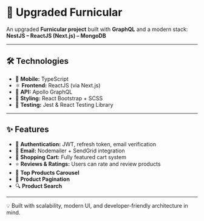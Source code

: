 # 🚀 Upgraded Furnicular  

An upgraded **Furnicular project** built with **GraphQL** and a modern stack:  
**NestJS – ReactJS (Next.js) – MongoDB**  

---

## 🛠️ Technologies  

- 📱 **Mobile:** TypeScript  
- ⚛️ **Frontend:** ReactJS (via Next.js)  
- 🔗 **API:** Apollo GraphQL  
- 🎨 **Styling:** React Bootstrap + SCSS  
- 🧪 **Testing:** Jest & React Testing Library  

---

## ✨ Features  

- 🔐 **Authentication:** JWT, refresh token, email verification  
- 📧 **Email:** Nodemailer + SendGrid integration  
- 🛒 **Shopping Cart:** Fully featured cart system  
- ⭐ **Reviews & Ratings:** Users can rate and review products  
- 🎠 **Top Products Carousel**  
- 📄 **Product Pagination**  
- 🔍 **Product Search**  

---

💡 Built with scalability, modern UI, and developer-friendly architecture in mind.
